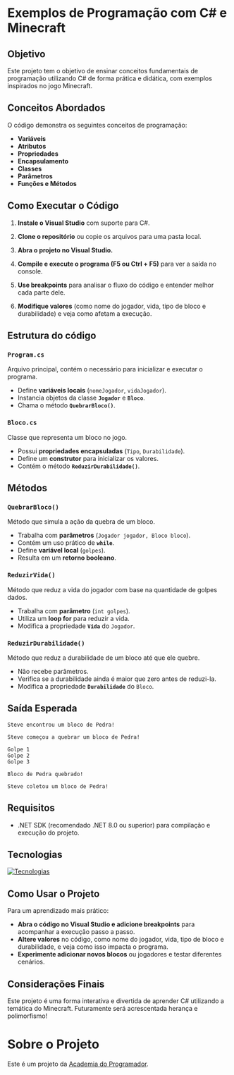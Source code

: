 # Exemplos de Programação com C# e Minecraft

## Objetivo
Este projeto tem o objetivo de ensinar conceitos fundamentais de programação utilizando C# de forma prática e didática, com exemplos inspirados no jogo Minecraft.

## Conceitos Abordados
O código demonstra os seguintes conceitos de programação:
- **Variáveis**
- **Atributos**
- **Propriedades**
- **Encapsulamento**
- **Classes**
- **Parâmetros**
- **Funções e Métodos**

## Como Executar o Código

1. **Instale o Visual Studio** com suporte para C#.

2. **Clone o repositório** ou copie os arquivos para uma pasta local.

3. **Abra o projeto no Visual Studio.**

4. **Compile e execute o programa (F5 ou Ctrl + F5)** para ver a saída no console.

5. **Use breakpoints** para analisar o fluxo do código e entender melhor cada parte dele.

6. **Modifique valores** (como nome do jogador, vida, tipo de bloco e durabilidade) e veja como afetam a execução.

## Estrutura do código

### `Program.cs`
Arquivo principal, contém o necessário para inicializar e executar o programa.
- Define **variáveis locais** (`nomeJogador`, `vidaJogador`).
- Instancia objetos da classe **`Jogador`** e **`Bloco`**.
- Chama o método **`QuebrarBloco()`**.

### `Bloco.cs`
Classe que representa um bloco no jogo.
- Possui **propriedades encapsuladas** (`Tipo`, `Durabilidade`).
- Define um **construtor** para inicializar os valores.
- Contém o método **`ReduzirDurabilidade()`**.

## Métodos

### `QuebrarBloco()`
Método que simula a ação da quebra de um bloco.
- Trabalha com **parâmetros** (`Jogador jogador, Bloco bloco`).
- Contém um uso prático de **`while`**.
- Define **variável local** (`golpes`).
- Resulta em um **retorno booleano**.

### `ReduzirVida()`
Método que reduz a vida do jogador com base na quantidade de golpes dados.
- Trabalha com **parâmetro** (`int golpes`).
- Utiliza um **loop for** para reduzir a vida.
- Modifica a propriedade **`Vida`** do `Jogador`.

### `ReduzirDurabilidade()`
Método que reduz a durabilidade de um bloco até que ele quebre.
- Não recebe parâmetros.
- Verifica se a durabilidade ainda é maior que zero antes de reduzi-la.
- Modifica a propriedade **`Durabilidade`** do `Bloco`.

## Saída Esperada
```
Steve encontrou um bloco de Pedra!

Steve começou a quebrar um bloco de Pedra!

Golpe 1
Golpe 2
Golpe 3

Bloco de Pedra quebrado!

Steve coletou um bloco de Pedra!
```

## Requisitos
- .NET SDK (recomendado .NET 8.0 ou superior) para compilação e execução do projeto.
  
## Tecnologias
[![Tecnologias](https://skillicons.dev/icons?i=git,github,visualstudio,cs,dotnet)](https://skillicons.dev)

## Como Usar o Projeto
Para um aprendizado mais prático:
- **Abra o código no Visual Studio e adicione breakpoints** para acompanhar a execução passo a passo.
- **Altere valores** no código, como nome do jogador, vida, tipo de bloco e durabilidade, e veja como isso impacta o programa.
- **Experimente adicionar novos blocos** ou jogadores e testar diferentes cenários.

## Considerações Finais
Este projeto é uma forma interativa e divertida de aprender C# utilizando a temática do Minecraft. Futuramente será acrescentada herança e polimorfismo!

# Sobre o Projeto
Este é um projeto da [Academia do Programador](https://www.instagram.com/academiadoprogramador/).
